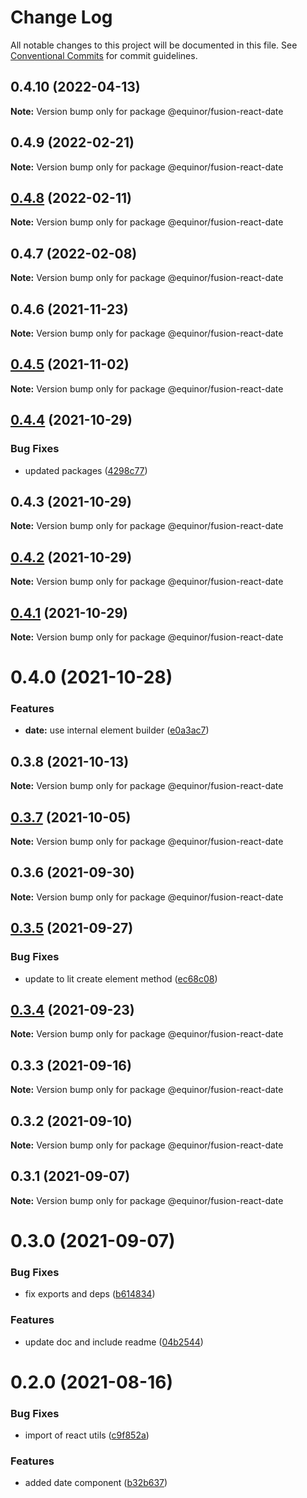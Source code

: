 # Change Log

All notable changes to this project will be documented in this file.
See [Conventional Commits](https://conventionalcommits.org) for commit guidelines.

## 0.4.10 (2022-04-13)

**Note:** Version bump only for package @equinor/fusion-react-date





## 0.4.9 (2022-02-21)

**Note:** Version bump only for package @equinor/fusion-react-date





## [0.4.8](https://github.com/equinor/fusion-react-components/compare/@equinor/fusion-react-date@0.4.7...@equinor/fusion-react-date@0.4.8) (2022-02-11)

**Note:** Version bump only for package @equinor/fusion-react-date





## 0.4.7 (2022-02-08)

**Note:** Version bump only for package @equinor/fusion-react-date





## 0.4.6 (2021-11-23)

**Note:** Version bump only for package @equinor/fusion-react-date





## [0.4.5](https://github.com/equinor/fusion-react-components/compare/@equinor/fusion-react-date@0.4.4...@equinor/fusion-react-date@0.4.5) (2021-11-02)

**Note:** Version bump only for package @equinor/fusion-react-date





## [0.4.4](https://github.com/equinor/fusion-react-components/compare/@equinor/fusion-react-date@0.4.3...@equinor/fusion-react-date@0.4.4) (2021-10-29)


### Bug Fixes

* updated packages ([4298c77](https://github.com/equinor/fusion-react-components/commit/4298c778c4c5385398a92d8b71feee3b17ba64c0))





## 0.4.3 (2021-10-29)

**Note:** Version bump only for package @equinor/fusion-react-date





## [0.4.2](https://github.com/equinor/fusion-react-components/compare/@equinor/fusion-react-date@0.4.1...@equinor/fusion-react-date@0.4.2) (2021-10-29)

**Note:** Version bump only for package @equinor/fusion-react-date





## [0.4.1](https://github.com/equinor/fusion-react-components/compare/@equinor/fusion-react-date@0.4.0...@equinor/fusion-react-date@0.4.1) (2021-10-29)

**Note:** Version bump only for package @equinor/fusion-react-date





# 0.4.0 (2021-10-28)


### Features

* **date:** use internal element builder ([e0a3ac7](https://github.com/equinor/fusion-react-components/commit/e0a3ac790b143c658e697af8e010be7c417308a5))





## 0.3.8 (2021-10-13)

**Note:** Version bump only for package @equinor/fusion-react-date





## [0.3.7](https://github.com/equinor/fusion-react-components/compare/@equinor/fusion-react-date@0.3.6...@equinor/fusion-react-date@0.3.7) (2021-10-05)

**Note:** Version bump only for package @equinor/fusion-react-date





## 0.3.6 (2021-09-30)

**Note:** Version bump only for package @equinor/fusion-react-date





## [0.3.5](https://github.com/equinor/fusion-react-components/compare/@equinor/fusion-react-date@0.3.4...@equinor/fusion-react-date@0.3.5) (2021-09-27)


### Bug Fixes

* update to lit create element method ([ec68c08](https://github.com/equinor/fusion-react-components/commit/ec68c08d5cbcba43a1b8ca064cccc73662f17421))





## [0.3.4](https://github.com/equinor/fusion-react-components/compare/@equinor/fusion-react-date@0.3.3...@equinor/fusion-react-date@0.3.4) (2021-09-23)

**Note:** Version bump only for package @equinor/fusion-react-date





## 0.3.3 (2021-09-16)

**Note:** Version bump only for package @equinor/fusion-react-date





## 0.3.2 (2021-09-10)

**Note:** Version bump only for package @equinor/fusion-react-date





## 0.3.1 (2021-09-07)

**Note:** Version bump only for package @equinor/fusion-react-date





# 0.3.0 (2021-09-07)


### Bug Fixes

* fix exports and deps ([b614834](https://github.com/equinor/fusion-react-components/commit/b614834c32db4fbb9b06407e53557109128ec95b))


### Features

* update doc and include readme ([04b2544](https://github.com/equinor/fusion-react-components/commit/04b25443398507b35c3b88bf90a26d56c5b1c460))





# 0.2.0 (2021-08-16)


### Bug Fixes

* import of react utils ([c9f852a](https://github.com/equinor/fusion-react-components/commit/c9f852a3738bfd902298a6fefd9fa30ee90e8b80))


### Features

* added date component ([b32b637](https://github.com/equinor/fusion-react-components/commit/b32b637bfe0aee74db1b372a28b73dea821e7d35))
